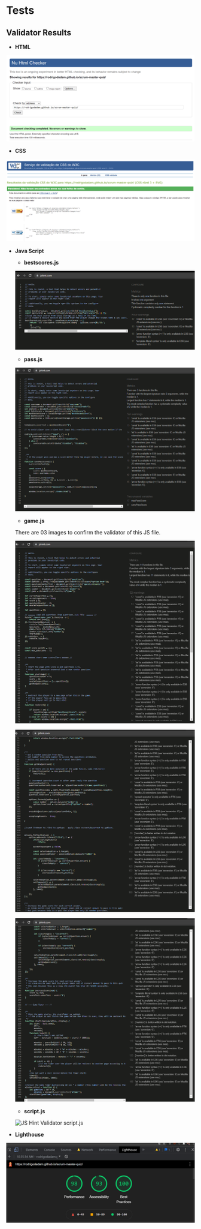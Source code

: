 # Tests

## Validator Results

- **HTML**

 ![HTML W3C Validator](https://github.com/rodrigodadam/scrum-master-quiz/blob/main/assets/images/validator/html.png)

- **CSS**

![CSS Jigsaw Validator](https://github.com/rodrigodadam/scrum-master-quiz/blob/main/assets/images/validator/css.png)

- **Java Script**

    - **bestscores.js**

    ![JS Hint Validator bestscores.js](https://github.com/rodrigodadam/scrum-master-quiz/blob/main/assets/images/validator/bestscores-val.png)

    - **pass.js**

    ![JS Hint Validator pass.js](https://github.com/rodrigodadam/scrum-master-quiz/blob/main/assets/images/validator/passjs.png)

    - **game.js**

    There are 03 images to confirm the validator of this JS file.

    ![JS Hint Validator game.js](https://github.com/rodrigodadam/scrum-master-quiz/blob/main/assets/images/validator/gamejs01.png)

    ![JS Hint Validator game.js](https://github.com/rodrigodadam/scrum-master-quiz/blob/main/assets/images/validator/gamejs02.png)

    ![JS Hint Validator game.js](https://github.com/rodrigodadam/scrum-master-quiz/blob/main/assets/images/validator/gamejs03.png)

    - **script.js**

    ![JS Hint Validator script.js](https://github.com/rodrigodadam/scrum-master-quiz/blob/main/assets/images/)

- **Lighthouse**

![Lighthouse Validator](https://github.com/rodrigodadam/scrum-master-quiz/blob/main/assets/images/validator/lighthouse.png)